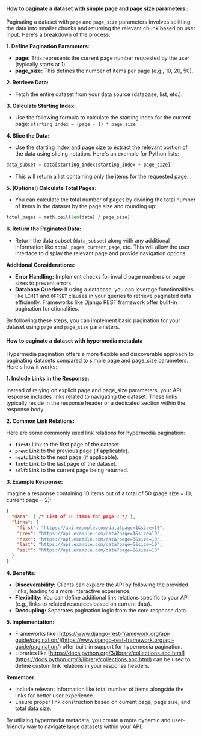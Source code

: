 #### How to paginate a dataset with simple page and page size parameters :

Paginating a dataset with `page` and `page_size` parameters involves splitting the data into smaller chunks and returning the relevant chunk based on user input. Here's a breakdown of the process:

**1. Define Pagination Parameters:**

- **page:** This represents the current page number requested by the user (typically starts at 1).
- **page_size:** This defines the number of items per page (e.g., 10, 20, 50).

**2. Retrieve Data:**

- Fetch the entire dataset from your data source (database, list, etc.).

**3. Calculate Starting Index:**

- Use the following formula to calculate the starting index for the current page: `starting_index = (page - 1) * page_size`

**4. Slice the Data:**

- Use the starting index and page size to extract the relevant portion of the data using slicing notation. Here's an example for Python lists:

``` python
data_subset = data[starting_index:starting_index + page_size]
```

- This will return a list containing only the items for the requested page.

**5. (Optional) Calculate Total Pages:**

- You can calculate the total number of pages by dividing the total number of items in the dataset by the page size and rounding up:

``` python
total_pages = math.ceil(len(data) / page_size)
```

**6. Return the Paginated Data:**

- Return the data subset (`data_subset`) along with any additional information like `total_pages`, `current_page`, etc. This will allow the user interface to display the relevant page and provide navigation options.

**Additional Considerations:**

- **Error Handling:** Implement checks for invalid page numbers or page sizes to prevent errors.
- **Database Queries:** If using a database, you can leverage functionalities like `LIMIT` and `OFFSET` clauses in your queries to retrieve paginated data efficiently. Frameworks like Django REST framework offer built-in pagination functionalities.

By following these steps, you can implement basic pagination for your dataset using `page` and `page_size` parameters.

#### How to paginate a dataset with hypermedia metadata
Hypermedia pagination offers a more flexible and discoverable approach to paginating datasets compared to simple page and page_size parameters. Here's how it works:

**1. Include Links in the Response:**

Instead of relying on explicit page and page_size parameters, your API response includes links related to navigating the dataset. These links typically reside in the response header or a dedicated section within the response body.

**2. Common Link Relations:**

Here are some commonly used link relations for hypermedia pagination:

- **`first`:** Link to the first page of the dataset.
- **`prev`:** Link to the previous page (if applicable).
- **`next`:** Link to the next page (if applicable).
- **`last`:** Link to the last page of the dataset.
- **`self`:** Link to the current page being returned.

**3. Example Response:**

Imagine a response containing 10 items out of a total of 50 (page size = 10, current page = 2):

```JSON
{
  "data": [ /* List of 10 items for page 2 */ ],
  "links": {
    "first": "https://api.example.com/data?page=1&size=10",
    "prev": "https://api.example.com/data?page=1&size=10",
    "next": "https://api.example.com/data?page=3&size=10",
    "last": "https://api.example.com/data?page=5&size=10",
    "self": "https://api.example.com/data?page=2&size=10"
  }
}
```

**4. Benefits:**

- **Discoverability:** Clients can explore the API by following the provided links, leading to a more interactive experience.
- **Flexibility:** You can define additional link relations specific to your API (e.g., links to related resources based on current data).
- **Decoupling:** Separates pagination logic from the core response data.

**5. Implementation:**

- Frameworks like [https://www.django-rest-framework.org/api-guide/pagination/](https://www.django-rest-framework.org/api-guide/pagination/) offer built-in support for hypermedia pagination.
- Libraries like [https://docs.python.org/3/library/collections.abc.html](https://docs.python.org/3/library/collections.abc.html) can be used to define custom link relations in your response headers.

**Remember:**

- Include relevant information like total number of items alongside the links for better user experience.
- Ensure proper link construction based on current page, page size, and total data size.

By utilizing hypermedia metadata, you create a more dynamic and user-friendly way to navigate large datasets within your API.